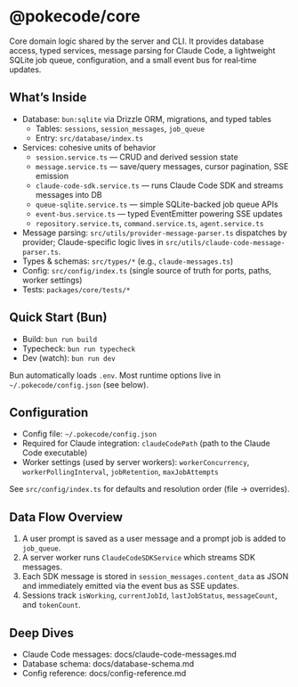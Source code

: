 # @pokecode/core

Core domain logic shared by the server and CLI. It provides database access, typed services, message parsing for Claude Code, a lightweight SQLite job queue, configuration, and a small event bus for real‑time updates.

## What’s Inside

- Database: `bun:sqlite` via Drizzle ORM, migrations, and typed tables
  - Tables: `sessions`, `session_messages`, `job_queue`
  - Entry: `src/database/index.ts`
- Services: cohesive units of behavior
  - `session.service.ts` — CRUD and derived session state
  - `message.service.ts` — save/query messages, cursor pagination, SSE emission
  - `claude-code-sdk.service.ts` — runs Claude Code SDK and streams messages into DB
  - `queue-sqlite.service.ts` — simple SQLite-backed job queue APIs
  - `event-bus.service.ts` — typed EventEmitter powering SSE updates
  - `repository.service.ts`, `command.service.ts`, `agent.service.ts`
- Message parsing: `src/utils/provider-message-parser.ts` dispatches by provider; Claude-specific logic lives in `src/utils/claude-code-message-parser.ts`.
- Types & schemas: `src/types/*` (e.g., `claude-messages.ts`)
- Config: `src/config/index.ts` (single source of truth for ports, paths, worker settings)
- Tests: `packages/core/tests/*`

## Quick Start (Bun)

- Build: `bun run build`
- Typecheck: `bun run typecheck`
- Dev (watch): `bun run dev`

Bun automatically loads `.env`. Most runtime options live in `~/.pokecode/config.json` (see below).

## Configuration

- Config file: `~/.pokecode/config.json`
- Required for Claude integration: `claudeCodePath` (path to the Claude Code executable)
- Worker settings (used by server workers): `workerConcurrency`, `workerPollingInterval`, `jobRetention`, `maxJobAttempts`

See `src/config/index.ts` for defaults and resolution order (file → overrides).

## Data Flow Overview

1) A user prompt is saved as a user message and a prompt job is added to `job_queue`.
2) A server worker runs `ClaudeCodeSDKService` which streams SDK messages.
3) Each SDK message is stored in `session_messages.content_data` as JSON and immediately emitted via the event bus as SSE updates.
4) Sessions track `isWorking`, `currentJobId`, `lastJobStatus`, `messageCount`, and `tokenCount`.

## Deep Dives

- Claude Code messages: docs/claude-code-messages.md
- Database schema: docs/database-schema.md
- Config reference: docs/config-reference.md

